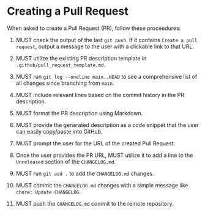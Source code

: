# Creating a Pull Request

When asked to create a Pull Request (PR), follow these proceedures:

1.  MUST check the output of the last `git push`. If it contains `Create a pull request`, output a message to the user with a clickable link to that URL.

2.  MUST utilize the existing PR description template in `.github/pull_request_template.md`.

3.  MUST run `git log --oneline main..HEAD` to see a comprehensive list of all changes since branching from `main`.

4.  MUST include relevant lines based on the commit history in the PR description.

5.  MUST format the PR description using Markdown.

6.  MUST provide the generated description as a code snippet that the user can easily copy/paste into GitHub.

7.  MUST prompt the user for the URL of the created Pull Request.

8.  Once the user provides the PR URL, MUST utilize it to add a line to the `Unreleased` section of the `CHANGELOG.md`.

9.  MUST run `git add .` to add the `CHANGELOG.md` changes.

10. MUST commit the `CHANGELOG.md` changes with a simple message like `chore: Update CHANGELOG`.

11. MUST push the `CHANGELOG.md` commit to the remote repository.
